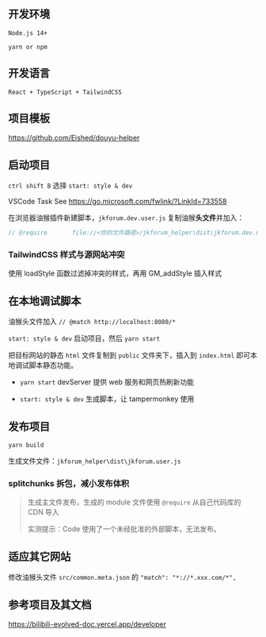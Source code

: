 ## 开发环境

`Node.js 14+`

`yarn or npm`

## 开发语言

`React + TypeScript + TailwindCSS`

## 项目模板

https://github.com/Eished/douyu-helper

## 启动项目

`ctrl shift B` 选择 `start: style & dev`

VSCode Task See https://go.microsoft.com/fwlink/?LinkId=733558

在浏览器油猴插件新建脚本，`jkforum.dev.user.js` 复制油猴**头文件**并加入：

```javascript
// @require       file://<你的文件路径>/jkforum_helper\dist\jkforum.dev.user.js
```

### TailwindCSS 样式与源网站冲突

使用 loadStyle 函数过滤掉冲突的样式，再用 GM_addStyle 插入样式

## 在本地调试脚本

油猴头文件加入 `// @match http://localhost:8080/*`

`start: style & dev` 启动项目，然后 `yarn start`

把目标网站的静态 `html` 文件复制到 `public` 文件夹下，插入到 `index.html` 即可本地调试脚本静态功能。

- `yarn start` devServer 提供 web 服务和网页热刷新功能

- `start: style & dev` 生成脚本，让 tampermonkey 使用

## 发布项目

`yarn build`

生成文件文件：`jkforum_helper\dist\jkforum.user.js`

### splitchunks 拆包，减小发布体积

> 生成主文件发布，生成的 module 文件使用 `@require` 从自己代码库的 CDN 导入
>
> 实测提示：Code 使用了一个未经批准的外部脚本，无法发布。

## 适应其它网站

修改油猴头文件 `src/common.meta.json` 的 `"match": "*://*.xxx.com/*",`

## 参考项目及其文档

https://bilibili-evolved-doc.vercel.app/developer
